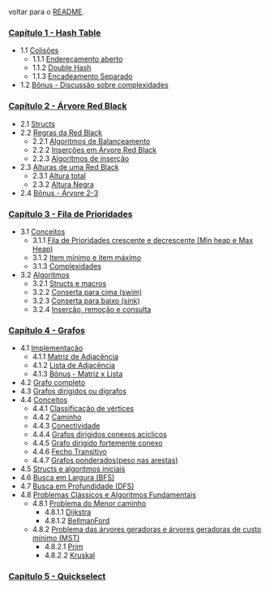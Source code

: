 voltar para o [README](/README.md).

### [Capítulo 1 - Hash Table](/Apostila/HashTable.md)

- 1.1 [Colisões](/Apostila/HashTable.md#11-colisões)
	- 1.1.1 [Endereçamento aberto](/Apostila/HashTable.md#111-endereçamento-aberto)
	- 1.1.2 [Double Hash](/Apostila/HashTable.md#112-double-hash)
	- 1.1.3 [Encadeamento Separado](/Apostila/HashTable.md#113-encadeamento-separado)
- 1.2 [Bônus - Discussão sobre complexidades](/Apostila/HashTable.md#12-bônus---discussão-sobre-complexidades)
### [Capítulo 2 - Árvore Red Black](/Apostila/ÁrvoreRedBlack.md)

- 2.1 [Structs](Apostila/ÁrvoreRedBlack.md#21-structs)
- 2.2 [Regras da Red Black](/Apostila/ÁrvoreRedBlack.md#22-regras-da-redblack)
	- 2.2.1 [Algoritmos de Balanceamento](/Apostila/ÁrvoreRedBlack.md#221-algoritmos-de-balanceamento)
	- 2.2.2 [Inserções em Árvore Red Black](/Apostila/ÁrvoreRedBlack.md#222-inserções-em-árvore-red-black)
	- 2.2.3 [Algoritmos de inserção](/Apostila/ÁrvoreRedBlack.md#223-algoritmos-de-inserção)
- 2.3 [Alturas de uma Red Black](/Apostila/ÁrvoreRedBlack.md#23-alturas-de-uma-red-black)
	- 2.3.1 [Altura total](/Apostila/ÁrvoreRedBlack.md#231-altura-total)
	- 2.3.2 [Altura Negra](/Apostila/ÁrvoreRedBlack.md#232-altura-negra)
- 2.4 [Bônus - Árvore 2-3](/Apostila/ÁrvoreRedBlack.md#24-bônus---árvore-2-3)

### [Capítulo 3 - Fila de Prioridades](/Apostila/FiladePrioridades.md)

- 3.1 [Conceitos](/Apostila/FiladePrioridades.md#31-conceitos)
	- 3.1.1 [Fila de Prioridades crescente e decrescente (Min heap e Max Heap)](/Apostila/FiladePrioridades.md#311-fila-de-prioridades-crescente-e-decrescente-min-heap-e-max-heap)
	- 3.1.2 [Item mínimo e item máximo](/Apostila/FiladePrioridades.md#312-item-máximo-e-item-mínimo)
	- 3.1.3 [Complexidades](/Apostila/FiladePrioridades.md#313-complexidades)
- 3.2 [Algoritmos](/Apostila/FiladePrioridades.md#32-algoritmos)
	- 3.2.1 [Structs e macros](/Apostila/FiladePrioridades.md#321-struct-e-macros)
	- 3.2.2 [Conserta para cima (swim)](/Apostila/FiladePrioridades.md#322-conserta-para-cima-swim)
	- 3.2.3 [Conserta para baixo (sink)](/Apostila/FiladePrioridades.md#323-conserta-para-baixo-sink)
	- 3.2.4 [Inserção, remoção e consulta](/Apostila/FiladePrioridades.md#324-inserção-remoção-e-consulta)
### [Capítulo 4 - Grafos](/Apostila/Grafos.md)

- 4.1 [Implementação](/Apostila/Grafos.md#41-implementação)
	- 4.1.1 [Matriz de Adjacência](/Apostila/Grafos.md#411-matriz-de-adjacência)
	- 4.1.2 [Lista de Adjacência](/Apostila/Grafos.md#412-lista-de-adjacência)
	- 4.1.3 [Bônus - Matriz x Lista](/Apostila/Grafos.md#413-bônus---matriz-x-lista)
- 4.2 [Grafo completo](/Apostila/Grafos.md#42-grafo-completo)
- 4.3 [Grafos dirigidos ou digrafos](/Apostila/Grafos.md#43-grafos-dirigidos-ou-digrafos)
- 4.4 [Conceitos](/Apostila/Grafos.md#44-conceitos)
	- 4.4.1 [Classificação de vértices](/Apostila/Grafos.md#441-classificação-de-vértices)
	- 4.4.2 [Caminho](/Apostila/Grafos.md#442-caminho)
	- 4.4.3 [Conectividade](/Apostila/Grafos.md#443-conectividade)
	- 4.4.4 [Grafos dirigidos conexos acíclicos](/Apostila/Grafos.md#444-grafos-dirigidos-conexos-acíclicos)
	- 4.4.5 [Grafo dirigido fortemente conexo](/Apostila/Grafos.md#445-grafo-dirigido-fortemente-conexo)
	- 4.4.6 [Fecho Transitivo](/Apostila/Grafos.md#446-fecho-transitivo)
	- 4.4.7 [Grafos ponderados(peso nas arestas)](/Apostila/Grafos.md#447-grafos-ponderados-peso-nas-arestas)
- 4.5 [Structs e algoritmos iniciais](/Apostila/Grafos.md#45-structs-e-algoritmos-inicias)
- 4.6 [Busca em Largura (BFS)](/Apostila/Grafos.md#46-busca-em-largura-bfs)
- 4.7 [Busca em Profundidade (DFS)](/Apostila/Grafos.md#47-busca-em-profundidade-dfs)
- 4.8 [Problemas Clássicos e Algoritmos Fundamentais](/Apostila/Grafos.md#48-problemas-clássicos-e-algoritmos-fundamentais)
	- 4.8.1 [Problema do Menor caminho](/Apostila/Grafos.md#481-problema-do-menor-caminho)
		- 4.8.1.1 [Dijkstra](/Apostila/Grafos.md#4811-dijkstra)
		- 4.8.1.2 [BellmanFord](/Apostila/Grafos.md#4812-bellman-ford)
	- 4.8.2 [Problema das árvores geradoras e árvores geradoras de custo mínimo (MST)](/Apostila/Grafos.md#problema-das-árvores-geradoras-e-árvores-geradoras-de-custo-mínimo-mst)
		- 4.8.2.1 [Prim](/Apostila/Grafos.md#4821-prim)
		- 4.8.2.2 [Kruskal](/Apostila/Grafos.md#4822-kruskal)
### [Capítulo 5 - Quickselect](/Apostila/Quickselect.md)
